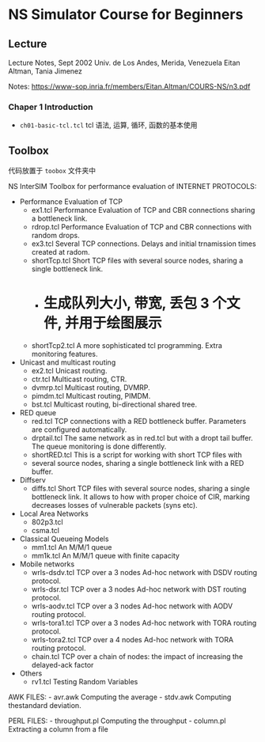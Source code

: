 # NS Simulator Course for Beginners  


## Lecture

 Lecture Notes, Sept 2002
                         Univ. de Los Andes,
                           Merida, Venezuela
                   Eitan Altman, Tania Jimenez

Notes: https://www-sop.inria.fr/members/Eitan.Altman/COURS-NS/n3.pdf

### Chaper 1 Introduction
* `ch01-basic-tcl.tcl` tcl 语法, 运算, 循环, 函数的基本使用

## Toolbox

代码放置于 `toobox` 文件夹中

  NS InterSIM
                      Toolbox for performance evaluation of
                                 INTERNET PROTOCOLS:

* Performance Evaluation of TCP
    - ex1.tcl Performance Evaluation of TCP and CBR connections sharing a bottleneck link.
    - rdrop.tcl Performance Evaluation of TCP and CBR connections with random drops.
    - ex3.tcl Several TCP connections. Delays and initial trnamission times created at radom.
    - shortTcp.tcl Short TCP files with several source nodes, sharing a single bottleneck link.
      + # 生成队列大小, 带宽, 丢包 3 个文件, 并用于绘图展示
    - shortTcp2.tcl A more sophisticated tcl programming. Extra monitoring features.
* Unicast and multicast routing
    - ex2.tcl Unicast routing.
    - ctr.tcl Multicast routing, CTR.
    - dvmrp.tcl Multicast routing, DVMRP.
    - pimdm.tcl Multicast routing, PIMDM.
    - bst.tcl Multicast routing, bi-directional shared tree.
* RED queue
    - red.tcl TCP connections with a RED bottleneck buffer. Parameters are configured automatically.
    - drptail.tcl The same network as in red.tcl but with a dropt tail buffer. The queue monitoring is done differently.
    - shortRED.tcl This is a script for working with short TCP files with
    - several source nodes, sharing a single bottleneck link with a RED buffer.
* Diffserv
    - diffs.tcl Short TCP files with several source nodes, sharing a single bottleneck link. It allows to how with proper choice of CIR, marking decreases losses of vulnerable packets (syns etc).
* Local Area Networks
    - 802p3.tcl
    - csma.tcl
* Classical Queueing Models
    - mm1.tcl An M/M/1 queue
    - mm1k.tcl An M/M/1 queue with finite capacity
* Mobile networks
    - wrls-dsdv.tcl TCP over a 3 nodes Ad-hoc network with DSDV routing protocol.
    - wrls-dsr.tcl TCP over a 3 nodes Ad-hoc network with DST routing protocol.
    - wrls-aodv.tcl TCP over a 3 nodes Ad-hoc network with AODV routing protocol.
    - wrls-tora1.tcl TCP over a 3 nodes Ad-hoc network with TORA routing protocol.
    - wrls-tora2.tcl TCP over a 4 nodes Ad-hoc network with TORA routing protocol.
    - chain.tcl TCP over a chain of nodes: the impact of increasing the delayed-ack factor
* Others
    - rv1.tcl Testing Random Variables

AWK FILES:
    - avr.awk Computing the average
    - stdv.awk Computing thestandard deviation.

PERL FILES:
    - throughput.pl Computing the throughput
    - column.pl Extracting a column from a file

